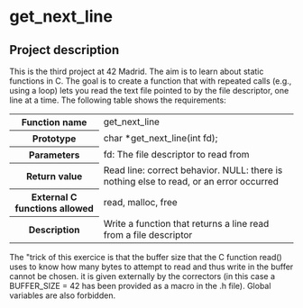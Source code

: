 <h1>get_next_line</h1>
<h2>Project description</h2>
<div>
<!--  <a href="https://github.com/JaeSeoKim/badge42">
    <img align="center" src="https://badge42.herokuapp.com/api/project/samoreno/ft_printf"/>
  </a> -->
  <p>This is the third project at 42 Madrid. The aim is to learn about static functions in C. The goal is to create a function that with repeated calls (e.g., using a loop) lets you read the text file pointed to by the file descriptor, one line at a time. The following table shows the requirements:
  <table>
    <tr>
      <th>Function name</th>
      <td>get_next_line</td>
    </tr>
    <tr>
      <th>Prototype</th>
      <td>char *get_next_line(int fd);</td>
    </tr>
    <tr>
      <th>Parameters</th>
      <td>fd: The file descriptor to read from</td>
    </tr>
    <tr>
      <th>Return value </th>
      <td>Read line: correct behavior. NULL: there is nothing else to read, or an error occurred</td>
    </tr>
    <tr>
      <th>External C functions allowed</th>
      <td>read, malloc, free</td>
    </tr>
    <tr>
      <th>Description</th>
      <td>Write a function that returns a line read from a file descriptor</td>
    </tr>
</table>
  </p>
  <p>
  The "trick of this exercice is that the buffer size that the C function read() uses to know how many bytes to attempt to read and thus write in the buffer cannot be chosen. it is given externally by the correctors (in this case a BUFFER_SIZE  = 42 has been provided as a macro in the .h file). Global variables are also forbidden.
  </p>
</div>

